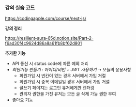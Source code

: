 ### 강의 실습 코드

https://codingapple.com/course/next-js/

**강의 정리**

https://resilient-aura-65d.notion.site/Part-2-f6ad30f4c9624d86a8a61fb8bf62d801

**추가한 기능**

- API 통신 시 status code에 따른 예외 처리
- *회원기능 만들기 : 아이디/비번 + JWT 사용하기* ➝ 오늘의 응용사항
  - 회원가입 시 빈칸이 있는 경우 서버에서 가입 거절
  - 회원가입 시 중복 이메일일 경우 서버에서 가입 거절
  - 글쓰기 페이지는 로그인 유저에게만 렌더링
  - 관리자 권한을 가진 유저는 모든 글 삭제 가능 권한 부여
- 좋아요 기능
